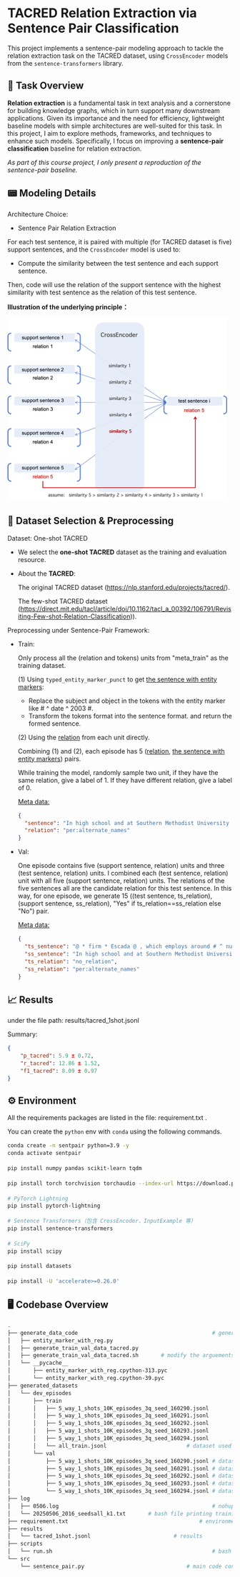 # TACRED Relation Extraction via Sentence Pair Classification

This project implements a sentence-pair modeling approach to tackle the relation extraction task on the TACRED dataset, using `CrossEncoder` models from the `sentence-transformers` library.



## 🧠 Task Overview

**Relation extraction** is a fundamental task in text analysis and a cornerstone for building knowledge graphs, which in turn support many downstream applications. Given its importance and the need for efficiency, lightweight baseline models with simple architectures are well-suited for this task. In this project, I aim to explore methods, frameworks, and techniques to enhance such models. Specifically, I focus on improving a **sentence-pair classification** baseline for relation extraction. 

*As part of this course project, I only present a reproduction of the sentence-pair baseline.*



## 📟 Modeling Details

Architecture Choice: 

* Sentence Pair Relation Extraction

For each test sentence,   it is paired with multiple (for TACRED dataset is five) support sentences, and the `CrossEncoder` model is used to:

- Compute the similarity between the test sentence and each support sentence.

Then, code will use the relation of the support sentence with the highest similarity with test sentence as the relation of this test sentence.

**Illustration of the underlying principle：**

<img src="assets/modeling.png" style="zoom:48%;" />





## 📂  Dataset Selection & Preprocessing

Dataset: One-shot TACRED

- We select the **one-shot TACRED** dataset as the training and evaluation resource.

- About the **TACRED**:

  The original TACRED dataset (https://nlp.stanford.edu/projects/tacred/).

  The few-shot TACRED dataset (https://direct.mit.edu/tacl/article/doi/10.1162/tacl_a_00392/106791/Revisiting-Few-shot-Relation-Classification)).

Preprocessing under Sentence-Pair Framework: 

* Train:

  Only process all the (relation and tokens) units from "meta_train" as the training dataset. 

  (1) Using `typed_entity_marker_punct` to get <u>the sentence with entity markers</u>:

  * Replace the subject and object in the tokens with the entity marker like \# ^ date ^ 2003 #. 
  * Transform the tokens format into the sentence format. and return the formed sentence.

  (2) Using the <u>relation</u> from each unit directly.

  Combining (1) and (2), each episode has 5 (<u>relation</u>, <u>the sentence with entity markers</u>) pairs.

  While training the model, randomly sample two unit, if they have the same relation, give a label of 1. If they have different relation, give a label of 0.

  <u>Meta data:</u>

  ```json
  {
    "sentence": "In high school and at Southern Methodist University , where , already known as # ^ individual ^ Dandy Don # ( a nickname bestowed on him by his brother ) , @ * individual * Meredith @ became an all-American .",
    "relation": "per:alternate_names"
  }
  ```

* Val:

  One episode contains five (support sentence, relation) units and three  (test sentence, relation) units. 
  I combined each  (test sentence, relation) unit with all five (support sentence, relation) units. The relations of the five sentences all are the candidate relation for this test sentence. 
  In this way, for one episode, we generate 15 ((test sentence, ts_relation), (support sentence, ss_relation), "Yes" if  ts_relation==ss_relation else "No") pair. 

  <u>Meta data:</u>

  ```json
  {
    "ts_sentence": "@ * firm * Escada @ , which employs around # ^ number ^ 2,300 # people worldwide , was forced to file for insolvency in mid August .",
    "ss_sentence": "In high school and at Southern Methodist University , where , already known as # ^ individual ^ Dandy Don # ( a nickname bestowed on him by his brother ) , @ * individual * Meredith @ became an all-American .",
    "ts_relation": "no_relation",
    "ss_relation": "per:alternate_names"
  }
  ```




## 📈 Results

under the file path: results/tacred_1shot.jsonl

Summary:

```json
{
	"p_tacred": 5.9 ± 0.72,
	"r_tacred": 12.86 ± 1.52,
	"f1_tacred": 8.09 ± 0.97
}
```



## ⚙️ Environment

All the requirements packages are listed in the file: requirement.txt .

You can create the `python` env with `conda` using the following commands.

```bash
conda create -n sentpair python=3.9 -y
conda activate sentpair

pip install numpy pandas scikit-learn tqdm

pip install torch torchvision torchaudio --index-url https://download.pytorch.org/whl/cu118

# PyTorch Lightning
pip install pytorch-lightning

# Sentence Transformers（包含 CrossEncoder、InputExample 等）
pip install sentence-transformers

# SciPy
pip install scipy

pip install datasets

pip install -U 'accelerate>=0.26.0'
```



## 🖥️ Codebase Overview

```bash
.
├── generate_data_code											# generate train and val dataset code
│   ├── entity_marker_with_reg.py					
│   ├── generate_train_val_data_tacred.py	
│   ├── generate_train_val_data_tacred.sh		# modify the arguements here and run it
│   └── __pycache__
│       ├── entity_marker_with_reg.cpython-313.pyc
│       └── entity_marker_with_reg.cpython-39.pyc
├── generated_datasets
│   └── dev_episodes
│       ├── train
│       │   ├── 5_way_1_shots_10K_episodes_3q_seed_160290.jsonl
│       │   ├── 5_way_1_shots_10K_episodes_3q_seed_160291.jsonl
│       │   ├── 5_way_1_shots_10K_episodes_3q_seed_160292.jsonl
│       │   ├── 5_way_1_shots_10K_episodes_3q_seed_160293.jsonl
│       │   ├── 5_way_1_shots_10K_episodes_3q_seed_160294.jsonl
│       │   └── all_train.jsonl							# dataset used to train
│       └── val
│           ├── 5_way_1_shots_10K_episodes_3q_seed_160290.jsonl	# dataset used to evaluate
│           ├── 5_way_1_shots_10K_episodes_3q_seed_160291.jsonl # dataset used to evaluate
│           ├── 5_way_1_shots_10K_episodes_3q_seed_160292.jsonl # dataset used to evaluate
│           ├── 5_way_1_shots_10K_episodes_3q_seed_160293.jsonl # dataset used to evaluate
│           └── 5_way_1_shots_10K_episodes_3q_seed_160294.jsonl # dataset used to evaluate
├── log
│   ├── 0506.log												# nohup training log
│   └── 20250506_2016_seedsall_k1.txt		# bash file printing training log
├── requirement.txt											# environments
├── results								
│   └── tacred_1shot.jsonl							# results
├── scripts
│   └── run.sh													# bash file to run sentence_pair.py  
└── src
    └── sentence_pair.py								# main code containing training, evaluating model
```



